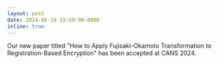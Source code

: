 ```yaml
---
layout: post
date: 2024-06-19 15:59:00-0400
inline: true
---
```


Our new paper titled "How to Apply Fujisaki-Okamoto Transformation to Registration-Based Encryption" has been accepted at CANS 2024.
